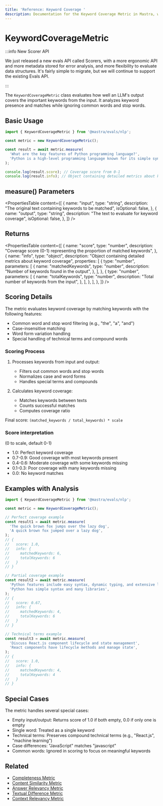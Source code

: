 ```yaml
---
title: 'Reference: Keyword Coverage '
description: Documentation for the Keyword Coverage Metric in Mastra, which evaluates how well LLM outputs cover important keywords from the input.
---
```


# KeywordCoverageMetric

:::info New Scorer API

We just released a new evals API called Scorers, with a more ergonomic API and more metadata stored for error analysis, and more flexibility to evaluate data structures. It's fairly simple to migrate, but we will continue to support the existing Evals API.

:::

The `KeywordCoverageMetric` class evaluates how well an LLM's output covers the important keywords from the input. It analyzes keyword presence and matches while ignoring common words and stop words.

## Basic Usage

```typescript
import { KeywordCoverageMetric } from '@mastra/evals/nlp';

const metric = new KeywordCoverageMetric();

const result = await metric.measure(
  'What are the key features of Python programming language?',
  'Python is a high-level programming language known for its simple syntax and extensive libraries.',
);

console.log(result.score); // Coverage score from 0-1
console.log(result.info); // Object containing detailed metrics about keyword coverage
```

## measure() Parameters

<PropertiesTable
content={[
{
name: "input",
type: "string",
description: "The original text containing keywords to be matched",
isOptional: false,
},
{
name: "output",
type: "string",
description: "The text to evaluate for keyword coverage",
isOptional: false,
},
]}
/>

## Returns

<PropertiesTable
content={[
{
name: "score",
type: "number",
description:
"Coverage score (0-1) representing the proportion of matched keywords",
},
{
name: "info",
type: "object",
description: "Object containing detailed metrics about keyword coverage",
properties: [
{
type: "number",
parameters: [
{
name: "matchedKeywords",
type: "number",
description: "Number of keywords found in the output",
},
],
},
{
type: "number",
parameters: [
{
name: "totalKeywords",
type: "number",
description: "Total number of keywords from the input",
},
],
},
],
},
]}
/>

## Scoring Details

The metric evaluates keyword coverage by matching keywords with the following features:

- Common word and stop word filtering (e.g., "the", "a", "and")
- Case-insensitive matching
- Word form variation handling
- Special handling of technical terms and compound words

### Scoring Process

1. Processes keywords from input and output:
   - Filters out common words and stop words
   - Normalizes case and word forms
   - Handles special terms and compounds

2. Calculates keyword coverage:
   - Matches keywords between texts
   - Counts successful matches
   - Computes coverage ratio

Final score: `(matched_keywords / total_keywords) * scale`

### Score interpretation

(0 to scale, default 0-1)

- 1.0: Perfect keyword coverage
- 0.7-0.9: Good coverage with most keywords present
- 0.4-0.6: Moderate coverage with some keywords missing
- 0.1-0.3: Poor coverage with many keywords missing
- 0.0: No keyword matches

## Examples with Analysis

```typescript
import { KeywordCoverageMetric } from '@mastra/evals/nlp';

const metric = new KeywordCoverageMetric();

// Perfect coverage example
const result1 = await metric.measure(
  'The quick brown fox jumps over the lazy dog',
  'A quick brown fox jumped over a lazy dog',
);
// {
//   score: 1.0,
//   info: {
//     matchedKeywords: 6,
//     totalKeywords: 6
//   }
// }

// Partial coverage example
const result2 = await metric.measure(
  'Python features include easy syntax, dynamic typing, and extensive libraries',
  'Python has simple syntax and many libraries',
);
// {
//   score: 0.67,
//   info: {
//     matchedKeywords: 4,
//     totalKeywords: 6
//   }
// }

// Technical terms example
const result3 = await metric.measure(
  'Discuss React.js component lifecycle and state management',
  'React components have lifecycle methods and manage state',
);
// {
//   score: 1.0,
//   info: {
//     matchedKeywords: 4,
//     totalKeywords: 4
//   }
// }
```

## Special Cases

The metric handles several special cases:

- Empty input/output: Returns score of 1.0 if both empty, 0.0 if only one is empty
- Single word: Treated as a single keyword
- Technical terms: Preserves compound technical terms (e.g., "React.js", "machine learning")
- Case differences: "JavaScript" matches "javascript"
- Common words: Ignored in scoring to focus on meaningful keywords

## Related

- [Completeness Metric](./completeness)
- [Content Similarity Metric](./content-similarity)
- [Answer Relevancy Metric](./answer-relevancy)
- [Textual Difference Metric](./textual-difference)
- [Context Relevancy Metric](./context-relevancy)
